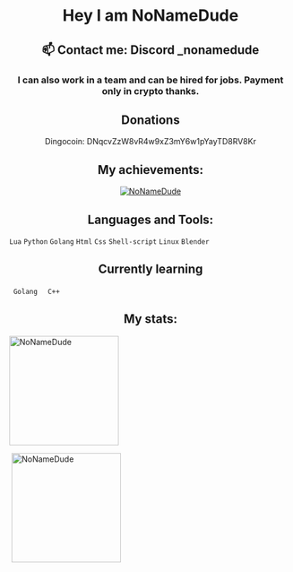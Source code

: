 <h1 align="center">Hey I am NoNameDude</h1>
<h2 align="center"> 📫 Contact me: Discord _nonamedude</h2>
<h3 align="center">I can also work in a team and can be hired for jobs. Payment only in crypto thanks.</h3>
<h2 align="center">Donations</h2>
<p align="center">
  Dingocoin: DNqcvZzW8vR4w9xZ3mY6w1pYayTD8RV8Kr
</p>
<h2 align="center"> My achievements:</h2>
<p align="center"> <a href="https://github.com/ryo-ma/github-profile-trophy"><img src="https://github-profile-trophy.vercel.app/?username=NoNameDude&row=1&column=7&theme=discord" alt="NoNameDude" /></a> </p>

<h2 align="center"> Languages and Tools:</h2>

<Code>Lua</code>
<Code>Python</code>
<Code>Golang</code>
<Code>Html</code>
<Code>Css</code>
<Code>Shell-script</code>
<Code>Linux</code>
<Code>Blender</code>

<h2 align="center">Currently learning</h2>

<code> Golang </code>
<code> C++ </code>

<h2 align="center"> My stats:</h2>
<p><img  src="https://github-readme-stats.vercel.app/api/top-langs?username=NoNameDude&show_icons=true&locale=en&layout=compact" alt="NoNameDude" height="195" /></p>

<p>&nbsp;<img src="https://github-readme-stats.vercel.app/api?username=NoNameDude&show_icons=true&locale=en" alt="NoNameDude" height="195" /></p>

